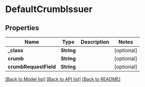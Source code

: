 # DefaultCrumbIssuer

## Properties
Name | Type | Description | Notes
------------ | ------------- | ------------- | -------------
**_class** | **String** |  | [optional] 
**crumb** | **String** |  | [optional] 
**crumbRequestField** | **String** |  | [optional] 

[[Back to Model list]](../README.md#documentation-for-models) [[Back to API list]](../README.md#documentation-for-api-endpoints) [[Back to README]](../README.md)


